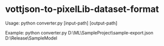 # vottjson-to-pixelLib-dataset-format

Usage:
 python converter.py [input-path] [output-path]
 
Example:
 python converter.py D:\ML\SampleProject\sample-export.json D:\Release\SampleModel
